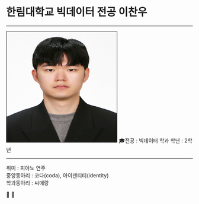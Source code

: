 # 한림대학교 빅데이터 전공 이찬우
---
<img src= 이찬우.jpg height=300, width=300> 🎓전공 : 빅데이터 학과     학년 : 2학년 

   


----

   
취미 : 피아노 연주   
중앙동아리 : 코다(coda), 아이덴티티(identity)   
학과동아리 : 씨애랑   


 📌
📢
